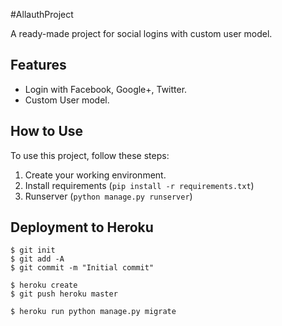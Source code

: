 #AllauthProject

A ready-made project for social logins with custom user model.

## Features

- Login with Facebook, Google+, Twitter.
- Custom User model.

## How to Use

To use this project, follow these steps:

1. Create your working environment.
2. Install requirements (`pip install -r requirements.txt`)
3. Runserver (`python manage.py runserver`)


## Deployment to Heroku

    $ git init
    $ git add -A
    $ git commit -m "Initial commit"

    $ heroku create
    $ git push heroku master

    $ heroku run python manage.py migrate
